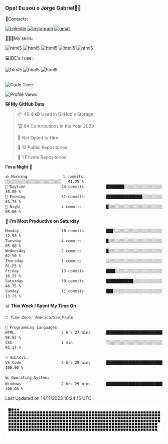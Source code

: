 
### Opa! Eu sou o Jorge Gabriel🤚🏾
📱Contacts: 

[![linkedin](https://img.shields.io/badge/LinkedIn-0077B5?style=for-the-badge&logo=linkedin&logoColor=white)](https://www.linkedin.com/in/jorge-g-717603souzag)
[![instagram](https://img.shields.io/badge/Instagram-E4405F?style=for-the-badge&logo=instagram&logoColor=white)](https://www.instagram.com/jorge__gabriel_/)
[![gmail](https://img.shields.io/badge/Gmail-D14836?style=for-the-badge&logo=gmail&logoColor=white)](https://mail.google.com/mail/u/0/?fs=1&tf=cm&source=mailto&to=gabrielgomes2003@gmail.com)

🧑🏾‍💻My skills:
<div <style>
    <img aling="center" alt="html5" src="https://img.shields.io/badge/java-%23ED8B00.svg?style=for-the-badge&logo=openjdk&logoColor=white"/>
    <img aling="center" alt="html5" src="https://img.shields.io/badge/python-3670A0?style=for-the-badge&logo=python&logoColor=ffdd54"/> 
    <img aling="center" alt="html5" src="https://img.shields.io/badge/html5-%23E34F26.svg?style=for-the-badge&logo=html5&logoColor=white"/> 
    <img aling="center" alt="html5" src="https://img.shields.io/badge/github-%23121011.svg?style=for-the-badge&logo=github&logoColor=white"/>
    <img aling="center" alt="html5" src="https://img.shields.io/badge/Figma-F24E1E?style=for-the-badge&logo=figma&logoColor=white"/><br>

💻IDE's I use:
<div <style>
     <img aling="center" alt="html5" src="https://img.shields.io/badge/pycharm-143?style=for-the-badge&logo=pycharm&logoColor=black&color=black&labelColor=green"/>  
     <img aling="center" alt="html5" src="https://img.shields.io/badge/Visual_Studio_Code-0078D4?style=for-the-badge&logo=visual%20studio%20code&logoColor=white"/> 
  <img aling="center" alt="html5" src="https://img.shields.io/badge/IntelliJIDEA-000000.svg?style=for-the-badge&logo=intellij-idea&logoColor=white"/>
</div><br>


<!--START_SECTION:waka-->
![Code Time](http://img.shields.io/badge/Code%20Time-126%20hrs%2033%20mins-blue)

![Profile Views](http://img.shields.io/badge/Profile%20Views-0-blue)

**🐱 My GitHub Data** 

> 📦 49.4 kB Used in GitHub's Storage 
 > 
> 🏆 64 Contributions in the Year 2023
 > 
> 🚫 Not Opted to Hire
 > 
> 📜 13 Public Repositories 
 > 
> 🔑 1 Private Repositories 
 > 
**I'm a Night 🦉** 

```text
🌞 Morning                1 commits           ░░░░░░░░░░░░░░░░░░░░░░░░░   01.25 % 
🌆 Daytime                24 commits          ████████░░░░░░░░░░░░░░░░░   30.00 % 
🌃 Evening                51 commits          ████████████████░░░░░░░░░   63.75 % 
🌙 Night                  4 commits           █░░░░░░░░░░░░░░░░░░░░░░░░   05.00 % 
```
📅 **I'm Most Productive on Saturday** 

```text
Monday                   10 commits          ███░░░░░░░░░░░░░░░░░░░░░░   12.50 % 
Tuesday                  4 commits           █░░░░░░░░░░░░░░░░░░░░░░░░   05.00 % 
Wednesday                2 commits           █░░░░░░░░░░░░░░░░░░░░░░░░   02.50 % 
Thursday                 1 commits           ░░░░░░░░░░░░░░░░░░░░░░░░░   01.25 % 
Friday                   13 commits          ████░░░░░░░░░░░░░░░░░░░░░   16.25 % 
Saturday                 39 commits          ████████████░░░░░░░░░░░░░   48.75 % 
Sunday                   11 commits          ███░░░░░░░░░░░░░░░░░░░░░░   13.75 % 
```


📊 **This Week I Spent My Time On** 

```text
🕑︎ Time Zone: America/Sao_Paulo

💬 Programming Languages: 
HTML                     2 hrs 27 mins       █████████████████████████   98.83 % 
CSS                      1 min               ░░░░░░░░░░░░░░░░░░░░░░░░░   01.17 % 

🔥 Editors: 
VS Code                  2 hrs 29 mins       █████████████████████████   100.00 % 

💻 Operating System: 
Windows                  2 hrs 29 mins       █████████████████████████   100.00 % 
```


 Last Updated on 14/11/2023 10:24:15 UTC
<!--END_SECTION:waka-->





<img alt="github-snake" src="https://github.com/J0rgeGabriel/J0rgeGabriel/blob/output/github-contribution-grid-snake-dark.svg" />
